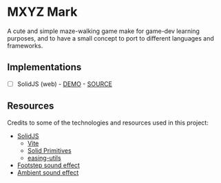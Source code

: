 # MXYZ Mark

A cute and simple maze-walking game make for game-dev learning purposes, and to have a small concept to port to different languages and frameworks.

## Implementations

-   [ ] SolidJS (web) - [DEMO](https://mxyz-mark-solid-web.vercel.app) - [SOURCE](https://github.com/thetarnav/mxyz-mark/tree/main/apps/solid/src)

## Resources

Credits to some of the technologies and resources used in this project:

-   [SolidJS](https://www.solidjs.com/)
    -   [Vite](https://vitejs.dev/)
    -   [Solid Primitives](https://primitives.solidjs.community/)
    -   [easing-utils](https://github.com/AndrewRayCode/easing-utils)
-   [Footstep sound effect](https://pixabay.com/sound-effects/footsteps-hallway-6417/)
-   [Ambient sound effect](https://pixabay.com/sound-effects/thriller-ambient-14563/)
